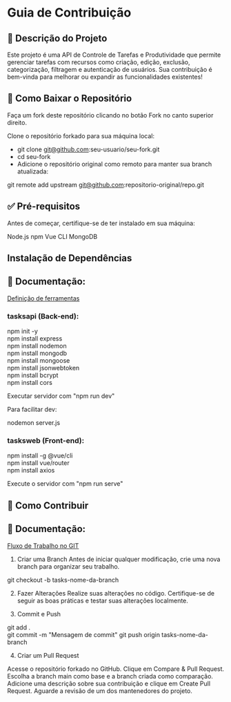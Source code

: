 # Guia de Contribuição
## 📖 Descrição do Projeto
Este projeto é uma API de Controle de Tarefas e Produtividade que permite gerenciar tarefas com recursos como criação, edição, exclusão, categorização, filtragem e autenticação de usuários. Sua contribuição é bem-vinda para melhorar ou expandir as funcionalidades existentes!

## 📂 Como Baixar o Repositório

Faça um fork deste repositório clicando no botão Fork no canto superior direito.

Clone o repositório forkado para sua máquina local:

* git clone git@github.com:seu-usuario/seu-fork.git  
* cd seu-fork  
* Adicione o repositório original como remoto para manter sua branch atualizada:

git remote add upstream git@github.com:repositorio-original/repo.git

## ✅ Pré-requisitos
Antes de começar, certifique-se de ter instalado em sua máquina:

Node.js
npm
Vue CLI
MongoDB

## Instalação de Dependências

## 📄 Documentação:

[Definição de ferramentas](tasksdocs/DefiniçãoFerramentas.pdf)

### tasksapi (Back-end):

npm init -y  
npm install express  
npm install nodemon  
npm install mongodb  
npm install mongoose  
npm install jsonwebtoken  
npm install bcrypt  
npm install cors

Executar servidor com "npm run dev"

Para facilitar dev:

nodemon server.js  

### tasksweb (Front-end):

npm install -g @vue/cli  
npm install vue/router  
npm install axios  

Execute o servidor com "npm run serve"


## 🤝 Como Contribuir

## 📄 Documentação:

[Fluxo de Trabalho no GIT](tasksdocs/FluxoTrabalhoGIT.pdf)

1. Criar uma Branch
  Antes de iniciar qualquer modificação, crie uma nova branch para organizar seu trabalho.

  git checkout -b tasks-nome-da-branch 

2. Fazer Alterações
  Realize suas alterações no código.
  Certifique-se de seguir as boas práticas e testar suas alterações localmente.

3. Commit e Push

  git add .  
  git commit -m "Mensagem de commit" 
  git push origin tasks-nome-da-branch  


4. Criar um Pull Request

Acesse o repositório forkado no GitHub.
Clique em Compare & Pull Request.
Escolha a branch main como base e a branch criada como comparação.
Adicione uma descrição sobre sua contribuição e clique em Create Pull Request.
Aguarde a revisão de um dos mantenedores do projeto.
